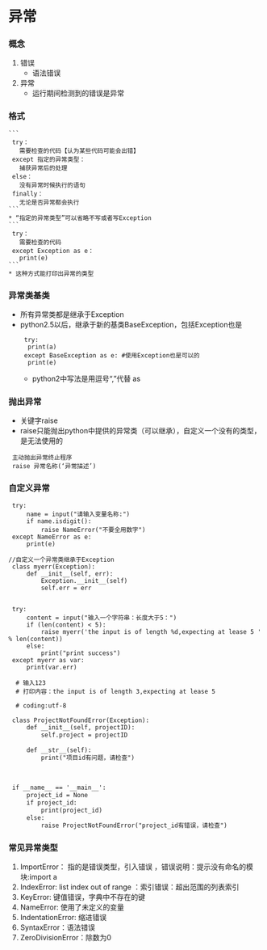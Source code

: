 # 异常
### 概念
1. 错误
   * 语法错误
2. 异常
   * 运行期间检测到的错误是异常

### 格式
    ```
     try：
       需要检查的代码【认为某些代码可能会出错】
     except 指定的异常类型：
       捕获异常后的处理
     else：
       没有异常时候执行的语句
     finally：
       无论是否异常都会执行
    ```
    * “指定的异常类型”可以省略不写或者写Exception
    ```
     try：
       需要检查的代码
     except Exception as e：
       print(e)
    ```
    * 这种方式能打印出异常的类型
### 异常类基类
* 所有异常类都是继承于Exception
* python2.5以后，继承于新的基类BaseException，包括Exception也是
  ```
   try:
    print(a)
   except BaseException as e: #使用Exception也是可以的
    print(e)
  ```
  * python2中写法是用逗号“,”代替 as
### 抛出异常
  * 关键字raise
  * raise只能抛出python中提供的异常类（可以继承），自定义一个没有的类型，是无法使用的
  ```
   主动抛出异常终止程序
   raise 异常名称(‘异常描述’)
  ```
### 自定义异常

   ```
    try:
        name = input("请输入变量名称:")
        if name.isdigit():
            raise NameError("不要全用数字")
    except NameError as e:
        print(e)
   ```
   ```
   //自定义一个异常类继承于Exception
    class myerr(Exception):
        def __init__(self, err):
            Exception.__init__(self)
            self.err = err


    try:
        content = input("输入一个字符串：长度大于5：")
        if (len(content) < 5):
            raise myerr('the input is of length %d,expecting at lease 5 ' % len(content))
        else:
            print("print success")
    except myerr as var:
        print(var.err)

     # 输入123
     # 打印内容：the input is of length 3,expecting at lease 5
   ```
   ```html
     # coding:utf-8

    class ProjectNotFoundError(Exception):
        def __init__(self, projectID):
            self.project = projectID
    
        def __str__(self):
            print("项目id有问题，请检查")
    
    
    
    if __name__ == '__main__':
        project_id = None
        if project_id:
            print(project_id)
        else:
            raise ProjectNotFoundError("project_id有错误，请检查")

   ```
### 常见异常类型
1. ImportError： 指的是错误类型，引入错误 ，错误说明：提示没有命名的模块:import a 
2. IndexError: list index out of range   ：索引错误：超出范围的列表索引
3. KeyError:   键值错误，字典中不存在的键
4. NameError: 使用了未定义的变量
5. IndentationError: 缩进错误
6. SyntaxError：语法错误
7. ZeroDivisionError：除数为0